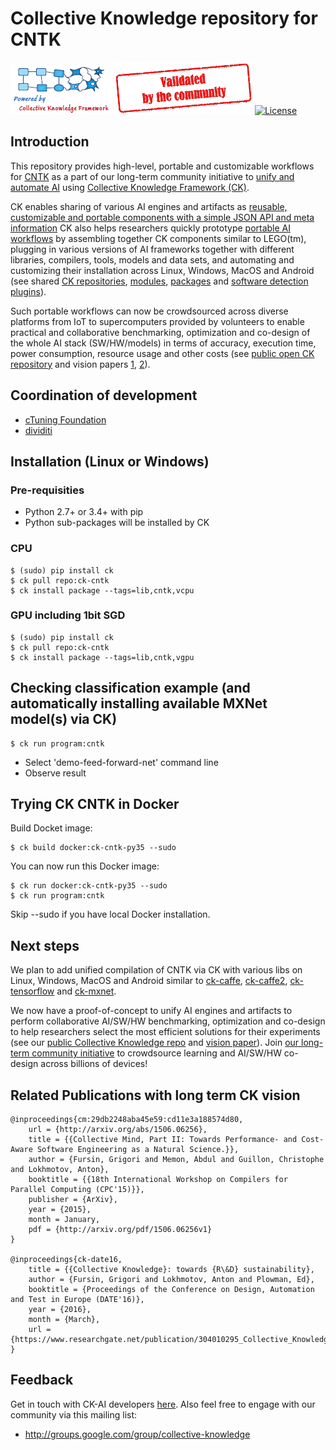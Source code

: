 # Collective Knowledge repository for CNTK

[![logo](https://github.com/ctuning/ck-guide-images/blob/master/logo-powered-by-ck.png)](https://github.com/ctuning/ck)
[![logo](https://github.com/ctuning/ck-guide-images/blob/master/logo-validated-by-the-community-simple.png)](http://cTuning.org)
[![License](https://img.shields.io/badge/License-BSD%203--Clause-blue.svg)](https://opensource.org/licenses/BSD-3-Clause)

## Introduction

This repository provides high-level, portable and customizable workflows
for [CNTK](https://github.com/Microsoft/CNTK) 
as a part of our long-term community initiative
to [unify and automate AI](http://cKnowledge.org/ai) 
using [Collective Knowledge Framework (CK)](http://github.com/ctuning/ck/wiki).

CK enables sharing of various AI engines and artifacts 
as [reusable, customizable and portable components with a simple JSON API and meta information](http://cKnowledge.org/ai-artfacts)
CK also helps researchers quickly prototype 
[portable AI workflows](https://github.com/ctuning/ck/wiki/Portable-workflows)
by assembling together CK components similar to LEGO(tm), 
plugging in various versions of AI frameworks together with 
different libraries, compilers, tools, models and data sets,
and automating and customizing their installation across 
Linux, Windows, MacOS and Android
(see shared [CK repositories](https://github.com/ctuning/ck/wiki/Shared-repos),
[modules](https://github.com/ctuning/ck/wiki/Shared-modules),
[packages](https://github.com/ctuning/ck/wiki/Shared-packages) 
and [software detection plugins](https://github.com/ctuning/ck/wiki/Shared-soft-descriptions)).

Such portable workflows can now be crowdsourced 
across diverse platforms from IoT to supercomputers provided by volunteers 
to enable practical and collaborative benchmarking, optimization and co-design of 
the whole AI stack (SW/HW/models) in terms of accuracy, execution time, power consumption, 
resource usage and other costs (see [public open CK repository](http://cKnowledge.org/repo) 
and vision papers [1](https://arxiv.org/abs/1506.06256), [2](http://doi.acm.org/10.1145/2909437.2909449)).

## Coordination of development

* [cTuning Foundation](http://cTuning.org)
* [dividiti](http://dividiti.com)

## Installation (Linux or Windows)

### Pre-requisities

* Python 2.7+ or 3.4+ with pip
* Python sub-packages will be installed by CK

### CPU

```
$ (sudo) pip install ck
$ ck pull repo:ck-cntk
$ ck install package --tags=lib,cntk,vcpu
```

### GPU including 1bit SGD

```
$ (sudo) pip install ck
$ ck pull repo:ck-cntk
$ ck install package --tags=lib,cntk,vgpu
```

## Checking classification example (and automatically installing available MXNet model(s) via CK)

```
$ ck run program:cntk
```

* Select 'demo-feed-forward-net' command line
* Observe result

## Trying CK CNTK in Docker

Build Docket image:
```
$ ck build docker:ck-cntk-py35 --sudo
```

You can now run this Docker image:
```
$ ck run docker:ck-cntk-py35 --sudo
$ ck run program:cntk
```

Skip --sudo if you have local Docker installation.

## Next steps

We plan to add unified compilation of CNTK via CK 
with various libs on Linux, Windows, MacOS and Android
similar to [ck-caffe](https://github.com/dividiti/ck-caffe), 
[ck-caffe2](https://github.com/ctuning/ck-caffe2),
[ck-tensorflow](https://github.com/ctuning/ck-tensorflow)
and [ck-mxnet](https://github.com/ctuning/ck-mxnet).

We now have a proof-of-concept to unify AI engines and artifacts to perform collaborative AI/SW/HW benchmarking, 
optimization and co-design to help researchers select the most efficient solutions for their experiments 
(see our [public Collective Knowledge repo](http://cKnowledge.org/repo) 
and [vision paper](https://arxiv.org/abs/1506.06256)). 
Join [our long-term community initiative](http://cKnowledge.org/ai) 
to crowdsource learning and AI/SW/HW co-design across billions of devices!

## Related Publications with long term CK vision

```
@inproceedings{cm:29db2248aba45e59:cd11e3a188574d80,
    url = {http://arxiv.org/abs/1506.06256},
    title = {{Collective Mind, Part II: Towards Performance- and Cost-Aware Software Engineering as a Natural Science.}},
    author = {Fursin, Grigori and Memon, Abdul and Guillon, Christophe and Lokhmotov, Anton},
    booktitle = {{18th International Workshop on Compilers for Parallel Computing (CPC'15)}},
    publisher = {ArXiv},
    year = {2015},
    month = January,
    pdf = {http://arxiv.org/pdf/1506.06256v1}
}

@inproceedings{ck-date16,
    title = {{Collective Knowledge}: towards {R\&D} sustainability},
    author = {Fursin, Grigori and Lokhmotov, Anton and Plowman, Ed},
    booktitle = {Proceedings of the Conference on Design, Automation and Test in Europe (DATE'16)},
    year = {2016},
    month = {March},
    url = {https://www.researchgate.net/publication/304010295_Collective_Knowledge_Towards_RD_Sustainability}
}

```

## Feedback

Get in touch with CK-AI developers [here](https://github.com/ctuning/ck/wiki/Contacts). 
Also feel free to engage with our community via this mailing list:
* http://groups.google.com/group/collective-knowledge
